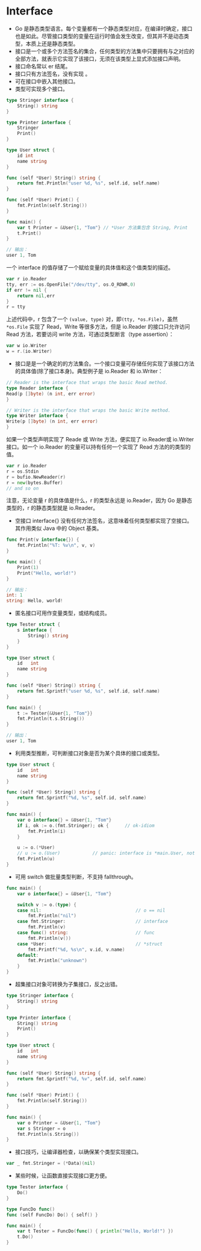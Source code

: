 
Interface
=========

- Go 是静态类型语言。每个变量都有一个静态类型对应，在编译时确定，接口也是如此。尽管接口类型的变量在运行时值会发生改变，但其并不是动态类型，本质上还是静态类型。
- 接口是一个或多个方法签名的集合，任何类型的方法集中只要拥有与之对应的全部方法，就表示它实现了该接口，无须在该类型上显式添加接口声明。
- 接口命名常以 er 结尾。
- 接口只有方法签名，没有实现 。
- 可在接口中嵌入其他接口。
- 类型可实现多个接口。

```go
type Stringer interface {
    String() string
}

type Printer interface {
    Stringer
    Print()
}

type User struct {
    id int
    name string
}

func (self *User) String() string {
    return fmt.Println("user %d, %s", self.id, self.name)
}

func (self *User) Print() {
    fmt.Println(self.String())
}

func main() {
    var t Printer = &User{1, "Tom"} // *User 方法集包含 String, Print
    t.Print()
}

// 输出：
user 1, Tom
```

一个 interface 的值存储了一个赋给变量的具体值和这个值类型的描述。

```go
var r io.Reader
tty, err := os.OpenFile("/dev/tty", os.O_RDWR,0)
if err != nil {
    return nil,err
}
r = tty
```
上述代码中，r 包含了一个 `(value, type)` 对，即`(tty, *os.File)`，虽然 `*os.File` 实现了 Read，Write 等很多方法，但是 io.Reader 的接口只允许访问 Read 方法，若要访问 write 方法，可通过类型断言（type assertion）：

```go
var w io.Writer
w = r.(io.Writer)
```

- 接口是是一个确定的的方法集合。一个接口变量可存储任何实现了该接口方法的具体值(除了接口本身)。典型例子是 io.Reader 和 io.Writer：

```go
// Reader is the interface that wraps the basic Read method.
type Reader interface {
Read(p []byte) (n int, err error)
}

// Writer is the interface that wraps the basic Write method.
type Writer interface {
Write(p []byte) (n int, err error)
}
```
如果一个类型声明实现了 Reade 或 Write 方法，便实现了 io.Reader或 io.Writer 接口。如一个 io.Reader 的变量可以持有任何一个实现了 Read 方法的的类型的值。

```go
var r io.Reader
r = os.Stdin
r = bufio.NewReader(r)
r = new(bytes.Buffer)
// and so on
```
注意，无论变量 r 的具体值是什么，r 的类型永远是 io.Reader，因为 Go 是静态类型的，r 的静态类型就是 io.Reader。

- 空接口 interface{} 没有任何方法签名，这意味着任何类型都实现了空接口。其作用类似 Java 中的 Object 基类。

```go
func Print(v interface{}) {
    fmt.Println("%T: %v\n", v, v)
}

func main() {
    Print(1)
    Print("Hello, world!")
}

// 输出：
int: 1
string: Hello, world!
```

- 匿名接口可用作变量类型，或结构成员。

```go
type Tester struct {
    s interface {
        String() string
    }
}

type User struct {
    id   int
    name string
}

func (self *User) String() string {
    return fmt.Sprintf("user %d, %s", self.id, self.name)
}

func main() {
    t := Tester{&User{1, "Tom"}}
    fmt.Println(t.s.String())
}

// 输出：
user 1, Tom
```

- 利用类型推断，可判断接口对象是否为某个具体的接口或类型。

```go
type User struct {
    id   int
    name string
}

func (self *User) String() string {
    return fmt.Sprintf("%d, %s", self.id, self.name)
}

func main() {
    var o interface{} = &User{1, "Tom"}
    if i, ok := o.(fmt.Stringer); ok {      // ok-idiom
        fmt.Println(i)
    }

    u := o.(*User)
    // u := o.(User)            // panic: interface is *main.User, not main.User
    fmt.Println(u)
}
```

- 可用 switch 做批量类型判断，不支持 fallthrough。

```go
func main() {
    var o interface{} = &User{1, "Tom"}

    switch v := o.(type) {
    case nil:                                   // o == nil
        fmt.Println("nil")
    case fmt.Stringer:                          // interface
        fmt.Println(v)
    case func() string:                         // func
        fmt.Println(v())
    case *User:                                 // *struct
        fmt.Printf("%d, %s\n", v.id, v.name)
    default:
        fmt.Println("unknown")
    }
}
```

- 超集接口对象可转换为子集接口，反之出错。

```go
type Stringer interface {
    String() string
}

type Printer interface {
    String() string
    Print()
}

type User struct {
    id   int
    name string
}

func (self *User) String() string {
    return fmt.Sprintf("%d, %v", self.id, self.name)
}

func (self *User) Print() {
    fmt.Println(self.String())
}

func main() {
    var o Printer = &User{1, "Tom"}
    var s Stringer = o
    fmt.Println(s.String())
}
```

- 接口技巧，让编译器检查，以确保某个类型实现接口。

```go
var _ fmt.Stringer = (*Data)(nil)
```

- 某些时候，让函数直接实现接口更方便。

```go
type Tester interface {
    Do()
}

type FuncDo func()
func (self FuncDo) Do() { self() }

func main() {
    var t Tester = FuncDo(func() { println("Hello, World!") })
    t.Do()
}
```
